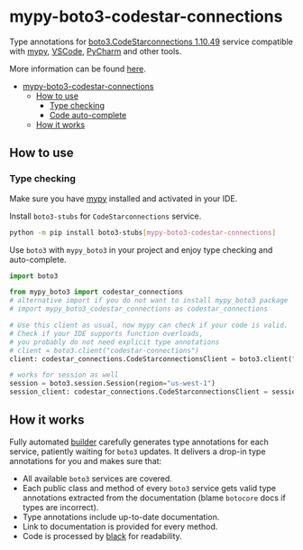 # mypy-boto3-codestar-connections

Type annotations for
[boto3.CodeStarconnections 1.10.49](https://boto3.amazonaws.com/v1/documentation/api/1.10.49/reference/services/codestar-connections.html#CodeStarconnections) service
compatible with [mypy](https://github.com/python/mypy), [VSCode](https://code.visualstudio.com/),
[PyCharm](https://www.jetbrains.com/pycharm/) and other tools.

More information can be found [here](https://vemel.github.io/mypy_boto3/).

- [mypy-boto3-codestar-connections](#mypy-boto3-codestar-connections)
  - [How to use](#how-to-use)
    - [Type checking](#type-checking)
    - [Code auto-complete](#code-auto-complete)
  - [How it works](#how-it-works)

## How to use

### Type checking

Make sure you have [mypy](https://github.com/python/mypy) installed and activated in your IDE.

Install `boto3-stubs` for `CodeStarconnections` service.

```bash
python -m pip install boto3-stubs[mypy-boto3-codestar-connections]
```

Use `boto3` with `mypy_boto3` in your project and enjoy type checking and auto-complete.

```python
import boto3

from mypy_boto3 import codestar_connections
# alternative import if you do not want to install mypy_boto3 package
# import mypy_boto3_codestar_connections as codestar_connections

# Use this client as usual, now mypy can check if your code is valid.
# Check if your IDE supports function overloads,
# you probably do not need explicit type annotations
# client = boto3.client("codestar-connections")
client: codestar_connections.CodeStarconnectionsClient = boto3.client("codestar-connections")

# works for session as well
session = boto3.session.Session(region="us-west-1")
session_client: codestar_connections.CodeStarconnectionsClient = session.client("codestar-connections")

```

## How it works

Fully automated [builder](https://github.com/vemel/mypy_boto3) carefully generates
type annotations for each service, patiently waiting for `boto3` updates. It delivers
a drop-in type annotations for you and makes sure that:

- All available `boto3` services are covered.
- Each public class and method of every `boto3` service gets valid type annotations
  extracted from the documentation (blame `botocore` docs if types are incorrect).
- Type annotations include up-to-date documentation.
- Link to documentation is provided for every method.
- Code is processed by [black](https://github.com/psf/black) for readability.